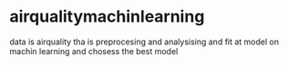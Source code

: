 # airqualitymachinlearning
data is airquality tha is preprocesing and analysising and fit at model on machin learning and chosess the best model

